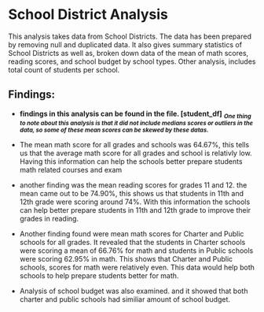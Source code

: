# School District Analysis
This analysis takes data from School Districts. The data has been prepared by removing null and duplicated data.
It also gives summary statistics of School Districts as well as, broken down data of the mean of math scores, reading scores, and school budget by school types.
Other analysis, includes total count of students per school.

## Findings:
- **findings in this analysis can be found in the file. [student_df]**
***<sub>One thing to note about this analysis is that it did not include medians scores or outliers in the data, so some of these mean scores can be skewed by these datas.</sub>***

- The mean math score for all grades and schools was 64.67%, this tells us that the average math score for all grades and school is relativly low. Having this information can help the schools better prepare students math related courses and exam

- another finding was the mean reading scores for grades 11 and 12. the mean came out to be 74.90%, this shows us that students in 11th and 12th grade were scoring around 74%. With this information the schools can help better prepare students in 11th and 12th grade to improve their grades in reading. 

- Another finding found were mean math scores for Charter and Public schools for all grades. It revealed that the students in Charter schools were scoring a mean of 66.76% for math and students in Public schools were scoring 62.95% in math. This shows that Charter and Public schools, scores for math were relatively even. This data would help both schools to help prepare students better for math.

- Analysis of school budget was also examined. and it showed that both charter and public schools had similiar amount of school budget.  
